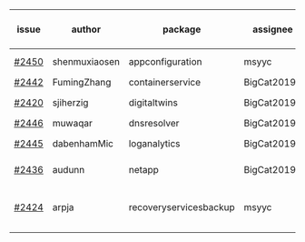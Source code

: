 | issue | author | package | assignee | bot advice | created date of issue | target release date | date from target |
| ------ | ------ | ------ | ------ | ------ | ------ | ------ | :-----: |
| [#2450](https://github.com/Azure/sdk-release-request/issues/2450) | shenmuxiaosen | appconfiguration | msyyc |   release date < 2 ! <br> | 02-15 | 02-17 | 0 |
| [#2442](https://github.com/Azure/sdk-release-request/issues/2442) | FumingZhang | containerservice | BigCat20196 |   | 02-14 | 02-21 |   |
| [#2420](https://github.com/Azure/sdk-release-request/issues/2420) | sjiherzig | digitaltwins | BigCat20196 |   release date < 2 ! <br> | 02-07 | 02-15 | -1 |
| [#2446](https://github.com/Azure/sdk-release-request/issues/2446) | muwaqar | dnsresolver | BigCat20196 |   | 02-15 | 02-28 |   |
| [#2445](https://github.com/Azure/sdk-release-request/issues/2445) | dabenhamMic | loganalytics | BigCat20196 |   release date < 2 ! <br> | 02-14 | 02-16 | 0 |
| [#2436](https://github.com/Azure/sdk-release-request/issues/2436) | audunn | netapp | BigCat20196 |   release date < 2 ! <br> | 02-10 | 02-14 | -2 |
| [#2424](https://github.com/Azure/sdk-release-request/issues/2424) | arpja | recoveryservicesbackup | msyyc | new comment.  <br> release date < 2 ! <br> | 02-09 | 02-14 | -2 |
